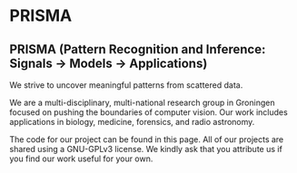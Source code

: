 # PRISMA
## PRISMA (Pattern Recognition and Inference: Signals → Models → Applications)

We strive to uncover meaningful patterns from scattered data. 

We are a multi-disciplinary, multi-national research group in Groningen focused on pushing the boundaries of computer vision. Our work includes applications in biology, medicine, forensics, and radio astronomy.

The code for our project can be found in this page. All of our projects are shared using a GNU-GPLv3 license. We kindly ask that you attribute us if you find our work useful for your own.
